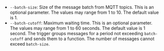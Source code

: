 * `--batch-size`: Size of the message batch from MQTT topics. This is an optional parameter. The values may range from 1 to 10. The default value is 1.
* `--batch-cutoff`: Maximum waiting time. This is an optional parameter. The values may range from 1 to 60 seconds. The default value is 1 second. The trigger groups messages for a period not exceeding `batch-cutoff` and sends them to a function. The number of messages cannot exceed `batch-size`.